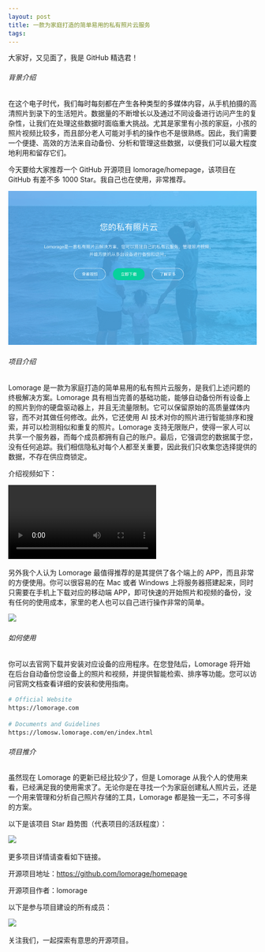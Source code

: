 ```yaml
---
layout: post
title: 一款为家庭打造的简单易用的私有照片云服务
tags: 
---
```


大家好，又见面了，我是 GitHub 精选君！

###### 背景介绍

在这个电子时代，我们每时每刻都在产生各种类型的多媒体内容，从手机拍摄的高清照片到录下的生活短片。数据量的不断增长以及通过不同设备进行访问产生的复杂性，让我们在处理这些数据时面临重大挑战。尤其是家里有小孩的家庭，小孩的照片视频比较多，而且部分老人可能对手机的操作也不是很熟练。因此，我们需要一个便捷、高效的方法来自动备份、分析和管理这些数据，以便我们可以最大程度地利用和留存它们。

今天要给大家推荐一个 GitHub 开源项目 lomorage/homepage，该项目在 GitHub 有差不多 1000 Star。我自己也在使用，非常推荐。


![](https://raw.githubusercontent.com/ZhuPeng/pic/master/images/compress_image-20231202232943377.png)

###### 项目介绍

Lomorage 是一款为家庭打造的简单易用的私有照片云服务，是我们上述问题的终极解决方案。Lomorage 具有相当完善的基础功能，能够自动备份所有设备上的照片到你的硬盘驱动器上，并且无流量限制。它可以保留原始的高质量媒体内容，而不对其做任何修改。此外，它还使用 AI 技术对你的照片进行智能排序和搜索，并可以检测相似和重复的照片。Lomorage 支持无限账户，使得一家人可以共享一个服务器，而每个成员都拥有自己的账户。最后，它强调您的数据属于您，没有任何追踪。我们相信隐私对每个人都至关重要，因此我们只收集您选择提供的数据，不存在供应商锁定。

介绍视频如下：

<video src="https://lomorage.com/video/Lomorage-tutorial.zh.mp4"><video>

另外我个人认为 Lomorage 最值得推荐的是其提供了各个端上的 APP，而且非常的方便使用。你可以很容易的在 Mac 或者 Windows 上将服务器搭建起来，同时只需要在手机上下载对应的移动端 APP，即可快速的开始照片和视频的备份，没有任何的使用成本，家里的老人也可以自己进行操作非常的简单。

![](https://lomorage.com/img/blog/transfer_pc/a155dcc4-37c3-44bf-aea1-8ec5306e2b78.jpg)

###### 如何使用

你可以去官网下载并安装对应设备的应用程序。在您登陆后，Lomorage 将开始在后台自动备份您设备上的照片和视频，并提供智能检索、排序等功能。您可以访问官网文档查看详细的安装和使用指南。

```bash
# Official Website
https://lomorage.com

# Documents and Guidelines
https://lomosw.lomorage.com/en/index.html 
```

###### 项目推介

虽然现在 Lomorage 的更新已经比较少了，但是 Lomorage 从我个人的使用来看，已经满足我的使用需求了。无论你是在寻找一个为家庭创建私人照片云，还是一个用来管理和分析自己照片存储的工具，Lomorage 都是独一无二，不可多得的方案。


以下是该项目 Star 趋势图（代表项目的活跃程度）：

![](https://api.star-history.com/svg?repos=lomorage/homepage&type=Timeline)

更多项目详情请查看如下链接。

开源项目地址：https://github.com/lomorage/homepage 

开源项目作者：lomorage

以下是参与项目建设的所有成员：

![](https://contrib.rocks/image?repo=lomorage/homepage)

关注我们，一起探索有意思的开源项目。

